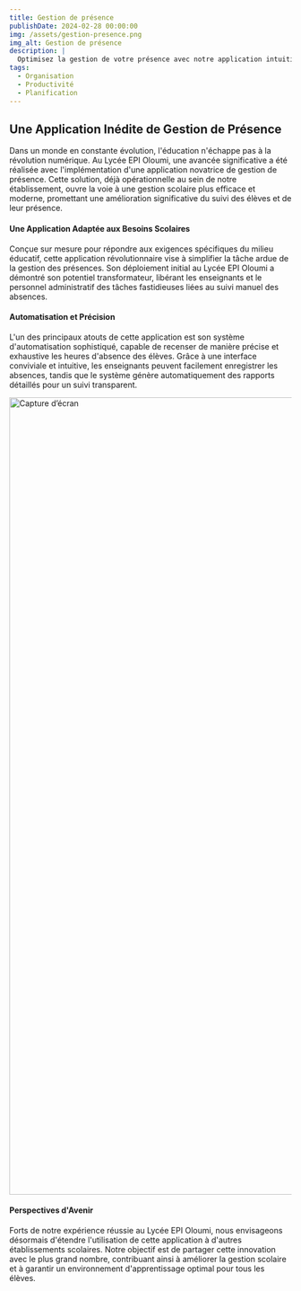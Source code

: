 ```yaml
---
title: Gestion de présence
publishDate: 2024-02-28 00:00:00
img: /assets/gestion-presence.png
img_alt: Gestion de présence
description: |
  Optimisez la gestion de votre présence avec notre application intuitive et efficace.
tags:
  - Organisation
  - Productivité
  - Planification
---
```


## Une Application Inédite de Gestion de Présence



Dans un monde en constante évolution, l'éducation n'échappe pas à la révolution numérique. Au Lycée EPI Oloumi, une avancée significative a été réalisée avec l'implémentation d'une application novatrice de gestion de présence. Cette solution, déjà opérationnelle au sein de notre établissement, ouvre la voie à une gestion scolaire plus efficace et moderne, promettant une amélioration significative du suivi des élèves et de leur présence.


#### Une Application Adaptée aux Besoins Scolaires

Conçue sur mesure pour répondre aux exigences spécifiques du milieu éducatif, cette application révolutionnaire vise à simplifier la tâche ardue de la gestion des présences. Son déploiement initial au Lycée EPI Oloumi a démontré son potentiel transformateur, libérant les enseignants et le personnel administratif des tâches fastidieuses liées au suivi manuel des absences.

#### Automatisation et Précision

L'un des principaux atouts de cette application est son système d'automatisation sophistiqué, capable de recenser de manière précise et exhaustive les heures d'absence des élèves. Grâce à une interface conviviale et intuitive, les enseignants peuvent facilement enregistrer les absences, tandis que le système génère automatiquement des rapports détaillés pour un suivi transparent.

<img width="1420" alt="Capture d’écran" src="/assets/gestion-presence1.png">

#### Perspectives d'Avenir

Forts de notre expérience réussie au Lycée EPI Oloumi, nous envisageons désormais d'étendre l'utilisation de cette application à d'autres établissements scolaires. Notre objectif est de partager cette innovation avec le plus grand nombre, contribuant ainsi à améliorer la gestion scolaire et à garantir un environnement d'apprentissage optimal pour tous les élèves.